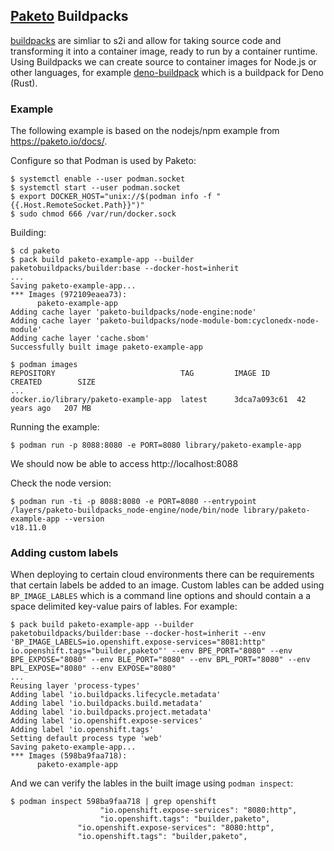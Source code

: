 ## [Paketo](https://paketo.io/) Buildpacks
[buildpacks](https://buildpacks.io/) are simliar to s2i and allow for taking
source code and transforming it into a container image, ready to run by
a container runtime. Using Buildpacks we can create source to container images
for Node.js or other languages, for example
[deno-buildpack](https://github.com/danbev/deno-buildpack) which is a buildpack
for Deno (Rust). 

### Example
The following example is based on the nodejs/npm example from
https://paketo.io/docs/.

Configure so that Podman is used by Paketo:
```console
$ systemctl enable --user podman.socket
$ systemctl start --user podman.socket
$ export DOCKER_HOST="unix://$(podman info -f "{{.Host.RemoteSocket.Path}}")"
$ sudo chmod 666 /var/run/docker.sock
```

Building:
```console
$ cd paketo
$ pack build paketo-example-app --builder paketobuildpacks/builder:base --docker-host=inherit
...
Saving paketo-example-app...
*** Images (972109eaea73):
      paketo-example-app
Adding cache layer 'paketo-buildpacks/node-engine:node'
Adding cache layer 'paketo-buildpacks/node-module-bom:cyclonedx-node-module'
Adding cache layer 'cache.sbom'
Successfully built image paketo-example-app
```
```console
$ podman images
REPOSITORY                            TAG         IMAGE ID      CREATED        SIZE
...
docker.io/library/paketo-example-app  latest      3dca7a093c61  42 years ago   207 MB
```

Running the example:
```console
$ podman run -p 8088:8080 -e PORT=8080 library/paketo-example-app
```
We should now be able to access http://localhost:8088

Check the node version:
```console
$ podman run -ti -p 8088:8080 -e PORT=8080 --entrypoint /layers/paketo-buildpacks_node-engine/node/bin/node library/paketo-example-app --version
v18.11.0
```

### Adding custom labels
When deploying to certain cloud environments there can be requirements that
certain labels be added to an image. Custom lables can be added using
`BP_IMAGE_LABLES` which is a command line options and should contain a a space
delimited key-value pairs of lables. For example:
```console
$ pack build paketo-example-app --builder paketobuildpacks/builder:base --docker-host=inherit --env 'BP_IMAGE_LABELS=io.openshift.expose-services="8081:http" io.openshift.tags="builder,paketo"' --env BPE_PORT="8080" --env BPE_EXPOSE="8080" --env BLE_PORT="8080" --env BPL_PORT="8080" --env BPL_EXPOSE="8080" --env EXPOSE="8080"
...
Reusing layer 'process-types'
Adding label 'io.buildpacks.lifecycle.metadata'
Adding label 'io.buildpacks.build.metadata'
Adding label 'io.buildpacks.project.metadata'
Adding label 'io.openshift.expose-services'
Adding label 'io.openshift.tags'
Setting default process type 'web'
Saving paketo-example-app...
*** Images (598ba9faa718):
      paketo-example-app
```
And we can verify the lables in the built image using `podman inspect`:
```console
$ podman inspect 598ba9faa718 | grep openshift
                    "io.openshift.expose-services": "8080:http",
                    "io.openshift.tags": "builder,paketo",
               "io.openshift.expose-services": "8080:http",
               "io.openshift.tags": "builder,paketo",
```

